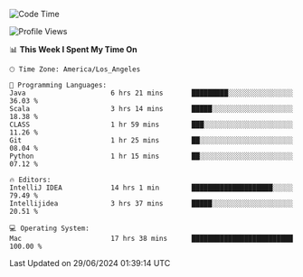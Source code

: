 <!--START_SECTION:waka-->
![Code Time](http://img.shields.io/badge/Code%20Time-1%2C083%20hrs%2017%20mins-blue)

![Profile Views](http://img.shields.io/badge/Profile%20Views-0-blue)

📊 **This Week I Spent My Time On** 

```text
🕑︎ Time Zone: America/Los_Angeles

💬 Programming Languages: 
Java                     6 hrs 21 mins       █████████░░░░░░░░░░░░░░░░   36.03 % 
Scala                    3 hrs 14 mins       █████░░░░░░░░░░░░░░░░░░░░   18.38 % 
CLASS                    1 hr 59 mins        ███░░░░░░░░░░░░░░░░░░░░░░   11.26 % 
Git                      1 hr 25 mins        ██░░░░░░░░░░░░░░░░░░░░░░░   08.04 % 
Python                   1 hr 15 mins        ██░░░░░░░░░░░░░░░░░░░░░░░   07.12 % 

🔥 Editors: 
IntelliJ IDEA            14 hrs 1 min        ████████████████████░░░░░   79.49 % 
Intellijidea             3 hrs 37 mins       █████░░░░░░░░░░░░░░░░░░░░   20.51 % 

💻 Operating System: 
Mac                      17 hrs 38 mins      █████████████████████████   100.00 % 
```


 Last Updated on 29/06/2024 01:39:14 UTC
<!--END_SECTION:waka-->
